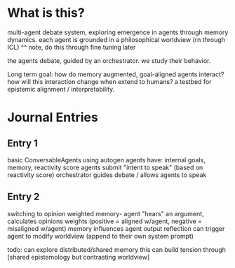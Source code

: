 # What is this?

multi-agent debate system, exploring emergence in agents through memory dynamics.
each agent is grounded in a philosophical worldview (rn through ICL)
^^ note, do this through fine tuning later

the agents debate, guided by an orchestrator.
we study their behavior.

Long term goal: how do memory augmented, goal-aligned agents interact? how will this interaction change when extend to humans?
a testbed for epistemic alignment / interpretability.

# Journal Entries

## Entry 1
basic ConversableAgents using autogen
agents have: internal goals, memory, reactivity score
agents submit "intent to speak" (based on reactivity score)
orchestrator guides debate / allows agents to speak

## Entry 2
switching to opinion weighted memory-
agent "hears" an argument, calculates opinions weights (positive = aligned w/agent, negative = misaligned w/agent)
memory influences agent output
reflection can trigger agent to modify worldview (append to their own system prompt)

todo: 
can explore distributed/shared memory
    this can build tension through [shared epistemology but contrasting worldview]